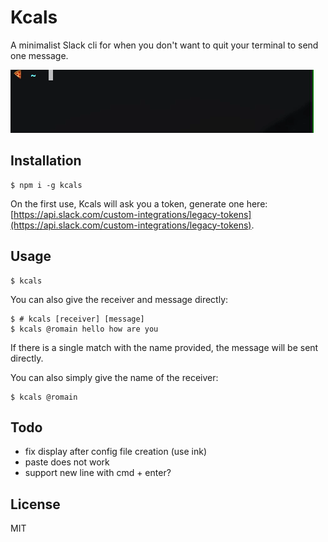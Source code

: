 # Kcals

A minimalist Slack cli for when you don't want to quit your terminal to send one message.

![Kcals](https://raw.githubusercontent.com/romainberger/kcals/master/kcals.gif)

## Installation

```shell
$ npm i -g kcals
```

On the first use, Kcals will ask you a token, generate one here: [https://api.slack.com/custom-integrations/legacy-tokens](https://api.slack.com/custom-integrations/legacy-tokens).

## Usage

```shell
$ kcals
```

You can also give the receiver and message directly:

```shell
$ # kcals [receiver] [message]
$ kcals @romain hello how are you
```

If there is a single match with the name provided, the message will be sent directly.

You can also simply give the name of the receiver:

```shell
$ kcals @romain
```

## Todo

- fix display after config file creation (use ink)
- paste does not work
- support new line with cmd + enter?

## License

MIT
